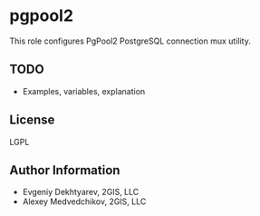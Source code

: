 pgpool2
=======

This role configures PgPool2 PostgreSQL connection mux utility.

TODO
-------

* Examples, variables, explanation

License
-------

LGPL

Author Information
------------------

- Evgeniy Dekhtyarev, 2GIS, LLC
- Alexey Medvedchikov, 2GIS, LLC
